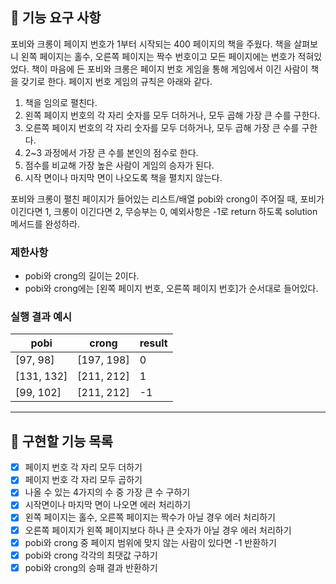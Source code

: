 ## 🚀 기능 요구 사항

포비와 크롱이 페이지 번호가 1부터 시작되는 400 페이지의 책을 주웠다. 책을 살펴보니 왼쪽 페이지는 홀수, 오른쪽 페이지는 짝수 번호이고 모든 페이지에는 번호가 적혀있었다. 책이 마음에 든 포비와 크롱은 페이지 번호 게임을 통해 게임에서 이긴 사람이 책을 갖기로 한다. 페이지 번호 게임의 규칙은 아래와 같다.

1. 책을 임의로 펼친다.
2. 왼쪽 페이지 번호의 각 자리 숫자를 모두 더하거나, 모두 곱해 가장 큰 수를 구한다.
3. 오른쪽 페이지 번호의 각 자리 숫자를 모두 더하거나, 모두 곱해 가장 큰 수를 구한다.
4. 2~3 과정에서 가장 큰 수를 본인의 점수로 한다.
5. 점수를 비교해 가장 높은 사람이 게임의 승자가 된다.
6. 시작 면이나 마지막 면이 나오도록 책을 펼치지 않는다.

포비와 크롱이 펼친 페이지가 들어있는 리스트/배열 pobi와 crong이 주어질 때, 포비가 이긴다면 1, 크롱이 이긴다면 2, 무승부는 0, 예외사항은 -1로 return 하도록 solution 메서드를 완성하라.

### 제한사항

- pobi와 crong의 길이는 2이다.
- pobi와 crong에는 [왼쪽 페이지 번호, 오른쪽 페이지 번호]가 순서대로 들어있다.

### 실행 결과 예시

| pobi | crong | result |
| --- | --- | --- |
| [97, 98] | [197, 198] | 0 |
| [131, 132] | [211, 212] | 1 |
| [99, 102] | [211, 212] | -1 |

---
## 🚩 구현할 기능 목록
- [x] 페이지 번호 각 자리 모두 더하기
- [x] 페이지 번호 각 자리 모두 곱하기
- [x] 나올 수 있는 4가지의 수 중 가장 큰 수 구하기
- [x] 시작면이나 마지막 면이 나오면 에러 처리하기
- [x] 왼쪽 페이지는 홀수, 오른쪽 페이지는 짝수가 아닐 경우 에러 처리하기
- [x] 오른쪽 페이지가 왼쪽 페이지보다 하나 큰 숫자가 아닐 경우 에러 처리하기 
- [x] pobi와 crong 중 페이지 범위에 맞지 않는 사람이 있다면 -1 반환하기
- [x] pobi와 crong 각각의 최댓값 구하기 
- [x] pobi와 crong의 승패 결과 반환하기